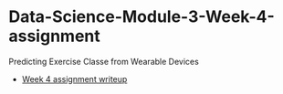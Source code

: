 # Data-Science-Module-3-Week-4-assignment
Predicting Exercise Classe from Wearable Devices

- [Week 4 assignment writeup](https://dimple-r23.github.io/Data-Science-Module-3-Week-4-assignment/week_4_assignment.html)
